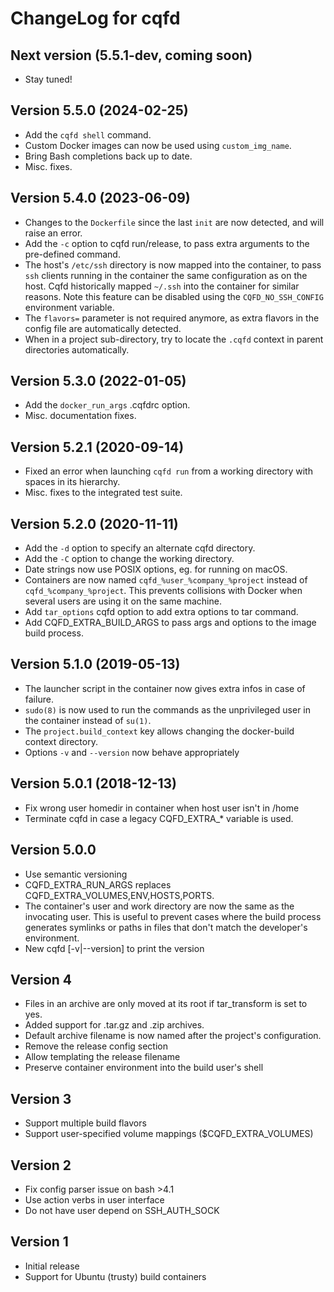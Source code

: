 # ChangeLog for cqfd

## Next version (5.5.1-dev, coming soon)

* Stay tuned!

## Version 5.5.0 (2024-02-25)

* Add the `cqfd shell` command.
* Custom Docker images can now be used using `custom_img_name`.
* Bring Bash completions back up to date.
* Misc. fixes.

## Version 5.4.0 (2023-06-09)

* Changes to the `Dockerfile` since the last `init` are now detected, and will
  raise an error.
* Add the `-c` option to cqfd run/release, to pass extra arguments to the
  pre-defined command.
* The host's `/etc/ssh` directory is now mapped into the container, to pass
  `ssh` clients running in the container the same configuration as on the host.
  Cqfd historically mapped `~/.ssh` into the container for similar reasons. Note
  this feature can be disabled using the `CQFD_NO_SSH_CONFIG` environment
  variable.
* The `flavors=` parameter is not required anymore, as extra flavors in the
  config file are automatically detected.
* When in a project sub-directory, try to locate the `.cqfd` context in parent
  directories automatically.

## Version 5.3.0 (2022-01-05)

* Add the `docker_run_args` .cqfdrc option.
* Misc. documentation fixes.

## Version 5.2.1 (2020-09-14)

* Fixed an error when launching `cqfd run` from a working directory with
  spaces in its hierarchy.
* Misc. fixes to the integrated test suite.

## Version 5.2.0 (2020-11-11)

* Add the `-d` option to specify an alternate cqfd directory.
* Add the `-C` option to change the working directory.
* Date strings now use POSIX options, eg. for running on macOS.
* Containers are now named `cqfd_%user_%company_%project` instead of
  `cqfd_%company_%project`. This prevents collisions with Docker when
  several users are using it on the same machine.
* Add `tar_options` cqfd option to add extra options to tar command.
* Add CQFD_EXTRA_BUILD_ARGS to pass args and options to the image build process.

## Version 5.1.0 (2019-05-13)

* The launcher script in the container now gives extra infos in
  case of failure.
* ``sudo(8)`` is now used to run the commands as the unprivileged user
  in the container instead of ``su(1)``.
* The ``project.build_context`` key allows changing the docker-build
  context directory.
* Options `-v` and `--version` now behave appropriately

## Version 5.0.1 (2018-12-13)

* Fix wrong user homedir in container when host user isn't in /home
* Terminate cqfd in case a legacy CQFD_EXTRA_* variable is used.

## Version 5.0.0

* Use semantic versioning
* CQFD_EXTRA_RUN_ARGS replaces CQFD_EXTRA_VOLUMES,ENV,HOSTS,PORTS.
* The container's user and work directory are now the same as the
  invocating user. This is useful to prevent cases where the build
  process generates symlinks or paths in files that don't match the
  developer's environment.
* New cqfd [-v|--version] to print the version

## Version 4

* Files in an archive are only moved at its root if tar_transform is set to yes.
* Added support for .tar.gz and .zip archives.
* Default archive filename is now named after the project's configuration.
* Remove the release config section
* Allow templating the release filename
* Preserve container environment into the build user's shell

## Version 3

* Support multiple build flavors
* Support user-specified volume mappings ($CQFD_EXTRA_VOLUMES)

## Version 2

* Fix config parser issue on bash >4.1
* Use action verbs in user interface
* Do not have user depend on SSH_AUTH_SOCK

## Version 1

* Initial release
* Support for Ubuntu (trusty) build containers

